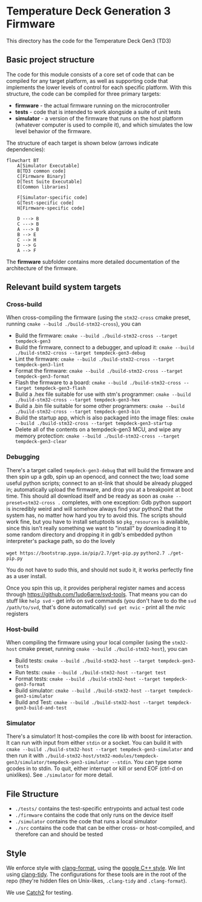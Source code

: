 # Temperature Deck Generation 3 Firmware

This directory has the code for the Temperature Deck Gen3 (TD3)

## Basic project structure

The code for this module consists of a core set of code that can be compiled for any target platform, as well as supporting code that implements the lower levels of control for each specific platform. With this structure, the code can be compiled for three primary targets:

- __firmware__ - the actual firmware running on the microcontroller
- __tests__ - code that is intended to work alongside a suite of unit tests
- __simulator__ - a version of the firmware that runs on the host platform (whatever computer is used to compile it), and which simulates the low level behavior of the firmware.

The structure of each target is shown below (arrows indicate dependencies):

```mermaid
flowchart BT
    A[Simulator Executable]
    B[TD3 common code]
    C[Firmware Binary]
    D[Test Suite Executable]
    E[Common libraries]

    F[Simulator-specific code]
    G[Test-specific code]
    H[Firmware-specific code]

    D ---> B
    C ---> B
    A ---> B
    B --> E
    C --> H
    D --> G
    A --> F
```

The __firmware__ subfolder contains more detailed documentation of the architecture of the firmware.

## Relevant build system targets

### Cross-build
When cross-compiling the firmware (using the `stm32-cross` cmake preset, running `cmake --build ./build-stm32-cross`), you can
- Build the firmware: `cmake --build ./build-stm32-cross --target tempdeck-gen3`
- Build the firmware, connect to a debugger, and upload it: `cmake --build ./build-stm32-cross --target tempdeck-gen3-debug`
- Lint the firmware: `cmake --build ./build-stm32-cross --target tempdeck-gen3-lint`
- Format the firmware: `cmake --build ./build-stm32-cross --target tempdeck-gen3-format`
- Flash the firmware to a board: `cmake --build ./build-stm32-cross --target tempdeck-gen3-flash`
- Build a .hex file suitable for use with stm's programmer: `cmake --build ./build-stm32-cross --target tempdeck-gen3-hex`
- Build a .bin file suitable for some other programmers: `cmake --build ./build-stm32-cross --target tempdeck-gen3-bin`
- Build the startup app, which is also packaged into the image files: `cmake --build ./build-stm32-cross --target tempdeck-gen3-startup`
- Delete all of the contents on a tempdeck-gen3 MCU, and wipe any memory protection: `cmake --build ./build-stm32-cross --target tempdeck-gen3-clear`

### Debugging
There's a target called `tempdeck-gen3-debug` that will build the firmware and then spin up a gdb, spin up an openocd, and connect the two; load some useful python scripts; connect to an st-link that should be already plugged in; automatically upload the firmware, and drop you at a breakpoint at boot time. This should all download itself and be ready as soon as `cmake --preset=stm32-cross .` completes, with one exception: Gdb python support is incredibly weird and will somehow always find your python2 that the system has, no matter how hard you try to avoid this. The scripts should work fine, but you have to install setuptools so `pkg_resources` is available, since this isn't really something we want to "install" by downloading it to some random directory and dropping it in gdb's embedded python interpreter's package path, so do the lovely

`wget https://bootstrap.pypa.io/pip/2.7/get-pip.py`
`python2.7 ./get-pip.py`

You do not have to sudo this, and should not sudo it, it works perfectly fine as a user install.

Once you spin this up, it provides peripheral register names and access through https://github.com/1udo6arre/svd-tools.
That means you can do stuff like 
`help svd` - get info on svd commands (you don't have to do the `svd /path/to/svd`, that's done automatically)
`svd get nvic` - print all the nvic registers

### Host-build
When compiling the firmware using your local compiler (using the `stm32-host` cmake preset, running `cmake --build ./build-stm32-host`), you can
- Build tests: `cmake --build ./build-stm32-host --target tempdeck-gen3-tests`
- Run tests: `cmake --build ./build-stm32-host --target test`
- Format tests: `cmake --build ./build-stm32-host --target tempdeck-gen3-format`
- Build simulator: `cmake --build ./build-stm32-host --target tempdeck-gen3-simulator` 
- Build and Test: `cmake --build ./build-stm32-host --target tempdeck-gen3-build-and-test` 

### Simulator
There's a simulator! It host-compiles the core lib with boost for interaction. It can run with input from either `stdin` or a socket. You can build it with `cmake --build ./build-stm32-host --target tempdeck-gen3-simulator` and then run it with `./build-stm32-host/stm32-modules/tempdeck-gen3/simulator/tempdeck-gen3-simulator --stdin`. You can type some gcodes in to stdin. To quit, either interrupt or kill or send EOF (ctrl-d on unixlikes). See `./simulator` for more detail.

## File Structure
- `./tests/` contains the test-specific entrypoints and actual test code
- `./firmware` contains the code that only runs on the device itself
- `./simulator` contains the code that runs a local simulator
- `./src` contains the code that can be either cross- or host-compiled, and therefore can and should be tested

## Style

We enforce style with [clang-format](https://clang.llvm.org/docs/ClangFormat.html), using the [google C++ style](https://google.github.io/styleguide/cppguide.html). We lint using [clang-tidy](https://clang.llvm.org/extra/clang-tidy/). The configurations for these tools are in the root of the repo (they're hidden files on Unix-likes, `.clang-tidy` and `.clang-format`). 

We use [Catch2](https://github.com/catchorg/Catch2) for testing.

